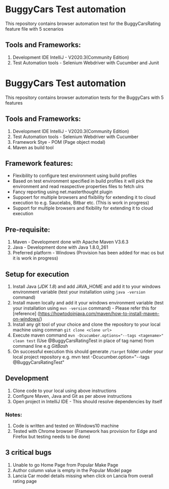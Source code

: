 
# BuggyCars Test automation  
This repository contains browser automation test for the BuggyCarsRating feature file with 5 scenarios

## Tools and Frameworks:
1. Development IDE IntelliJ - V2020.3(Community Edition)
2. Test Automation tools - Selenium Webdriver with Cucumber and Junit


# BuggyCars Test automation  
This repository contains browser automation tests for the BuggyCars with 5 features

## Tools and Frameworks:
1. Development IDE IntelliJ - V2020.3(Community Edition)
2. Test Automation tools - Selenium Webdriver with Cucumber 
3. Framework Stye - POM (Page object modal)
4. Maven as build tool

## Framework features:
* Flexibility to configure test environment using build profiles
* Based on test environment specified in build profiles it will pick the environment and read reaspective properties files to fetch ulrs
* Fancy reporting using net.masterthought plugin
* Suppoert for multiple browsers and flxibility for extending it to cloud execution to e.g. Saucelabs, Bitbar etc. (This is work in progress)
* Support for multiple browsers and flxibility for extending it to cloud execution 


## Pre-requisite:
1. Maven - Development done with Apache Maven V3.6.3
2. Java  - Development done with Java 1.8.0_261
3. Preferred platform - Windows (Provision has been added for mac os but it is work in progress)

## Setup for execution
1. Install Java (*JDK 1.8*) and add JAVA_HOME and add it to your windows environment variable (test your installation using `java -version` command)
2. Install maven locally and add it your windows environment variable (test your installation using `mvn -version` command) - 
   Please refer this for [reference] (https://howtodoinjava.com/maven/how-to-install-maven-on-windows/)
3. Install any git tool of your choice and clone the repository to your local machine using comman `git clone <clone url>` 
4. Execute maven command `mvn -Dcucumber.options="--tags <tagename>" clean test` (Use @BuggyCarsRatingTest in place of tag name) from command line e.g *GitBash*
5. On successful execution this should generate `/target` folder under your local project repository
e.g. mvn test -Dcucumber.option="--tags @BuggyCarsRatingTest"

## Development 
1. Clone code to your local using above instructions
2. Configure Maven, Java and Git as per above instructions
3. Open project in IntelliJ IDE - This should resolve dependencies by itself

### Notes:
1. Code is written and tested on Windows10 machine
2. Tested with Chrome browser (Framework has provision for Edge and Firefox but testing needs to be done)


## 3 critical bugs
1. Unable to go Home Page from Popular Make Page 
2. Author column value is empty in the Popular Model page
3. Lancia Car model details missing when click on Lancia from overall rating page

